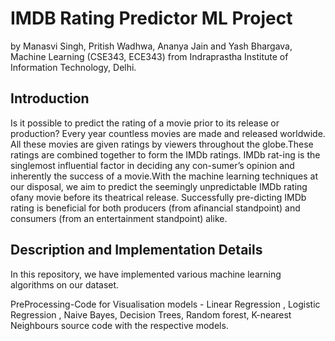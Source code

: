 # IMDB Rating Predictor ML Project

by Manasvi Singh, Pritish Wadhwa, Ananya Jain and Yash Bhargava, Machine Learning (CSE343, ECE343) from Indraprastha Institute of Information Technology, Delhi.

## Introduction

Is  it  possible  to  predict  the  rating  of  a  movie  prior  to  its release  or  production?   Every  year  countless  movies  are made and released worldwide.  All these movies are given ratings by viewers throughout the globe.These ratings are combined together to form the IMDb ratings.   IMDb rat-ing is the singlemost influential factor in deciding any con-sumer’s opinion and inherently the success of a movie.With the machine learning techniques at our disposal, we aim to predict the seemingly unpredictable IMDb rating ofany movie before its theatrical release. Successfully pre-dicting IMDb rating is beneficial for both producers (from afinancial standpoint) and consumers (from an entertainment standpoint) alike.

## Description and Implementation Details
In this repository, we have implemented various machine learning algorithms on our dataset.


PreProcessing-Code for Visualisation
models - Linear Regression , Logistic Regression , Naive Bayes, Decision Trees, Random forest, K-nearest Neighbours source code with the respective models.
